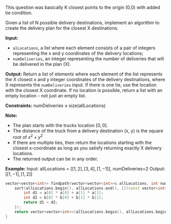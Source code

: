 This question was basically K closest points to the origin (0,0) with added tie condition.

Given a list of N possible delivery destinations, implement an algorithm to create the delivery plan for the closest X destinations.

**Input:** 
- `alLocations`, a list where each element consists of a pair of integers representing the x and y coordinates of the delivery locations;
- `numDeliveries`, an integer representing the number of deliveries that will be delivered in the plan (X).

**Output:** 
Return a list of elements where each element of the list represents the X closest x and y integer coordinates of the delivery destinations,
where X represents the `numDeliveries` input. If there is one tie, use the location with the closest X coordinate. If no location is possible,
return a list with an empty location - not just an empty list.

**Constraints:**
numDeliveries ≤ size(allLocations)

**Note:**
- The plan starts with the trucks location $[0, 0]$.
- The distance of the truck from a delivery destination (x, y) is the square root of $x^2 + y^2$
- If there are multiple ties, then return the locations starting with the closest x-coordinate as long as you satisfy returning exactly X delivery locations.
- The returned output can be in any order.

**Example:**
Input: allLocations = $[[1,2],[3,4],[1,-1]]$, numDeliveries=2
Output: $[[1,-1], [1,2]]$

```cpp
vector<vector<int>> findpath(vector<vector<int>>& allLocations, int numDeliveries) {  
	sort(allLocations.begin(), allLocations.end(), [](const vector<int> &a, const vector<int> &b){  
        int d1 = a[0] * a[0] + a[1] * a[1];  
		int d2 = b[0] * b[0] + b[1] * b[1];  
 		return d1 < d2;  
	});  
	return vector<vector<int>>(allLocations.begin(), allLocations.begin() + numDeliveries);  
}
```